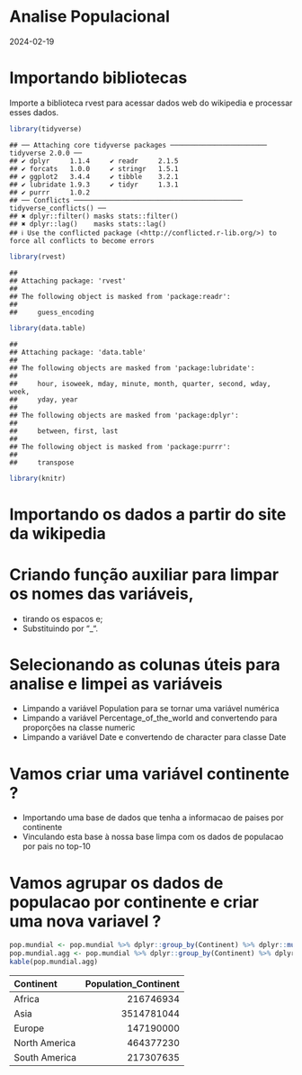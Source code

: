 Analise Populacional
================
2024-02-19

# Importando bibliotecas

Importe a biblioteca rvest para acessar dados web do wikipedia e
processar esses dados.

``` r
library(tidyverse)
```

    ## ── Attaching core tidyverse packages ──────────────────────── tidyverse 2.0.0 ──
    ## ✔ dplyr     1.1.4     ✔ readr     2.1.5
    ## ✔ forcats   1.0.0     ✔ stringr   1.5.1
    ## ✔ ggplot2   3.4.4     ✔ tibble    3.2.1
    ## ✔ lubridate 1.9.3     ✔ tidyr     1.3.1
    ## ✔ purrr     1.0.2     
    ## ── Conflicts ────────────────────────────────────────── tidyverse_conflicts() ──
    ## ✖ dplyr::filter() masks stats::filter()
    ## ✖ dplyr::lag()    masks stats::lag()
    ## ℹ Use the conflicted package (<http://conflicted.r-lib.org/>) to force all conflicts to become errors

``` r
library(rvest)
```

    ## 
    ## Attaching package: 'rvest'
    ## 
    ## The following object is masked from 'package:readr':
    ## 
    ##     guess_encoding

``` r
library(data.table)
```

    ## 
    ## Attaching package: 'data.table'
    ## 
    ## The following objects are masked from 'package:lubridate':
    ## 
    ##     hour, isoweek, mday, minute, month, quarter, second, wday, week,
    ##     yday, year
    ## 
    ## The following objects are masked from 'package:dplyr':
    ## 
    ##     between, first, last
    ## 
    ## The following object is masked from 'package:purrr':
    ## 
    ##     transpose

``` r
library(knitr)
```

# Importando os dados a partir do site da wikipedia

# Criando função auxiliar para limpar os nomes das variáveis,

- tirando os espacos e;
- Substituindo por “\_“.

# Selecionando as colunas úteis para analise e limpei as variáveis

- Limpando a variável Population para se tornar uma variável numérica
- Limpando a variável Percentage_of_the_world and convertendo para
  proporções na classe numeric
- Limpando a variável Date e convertendo de character para classe Date

# Vamos criar uma variável continente ?

- Importando uma base de dados que tenha a informacao de paises por
  continente
- Vinculando esta base à nossa base limpa com os dados de populacao por
  pais no top-10

# Vamos agrupar os dados de populacao por continente e criar uma nova variavel ?

``` r
pop.mundial <- pop.mundial %>% dplyr::group_by(Continent) %>% dplyr::mutate(Population_Continent = sum(Population))
pop.mundial.agg <- pop.mundial %>% dplyr::group_by(Continent) %>% dplyr::summarise(Population_Continent = sum(Population))
kable(pop.mundial.agg)
```

| Continent     | Population_Continent |
|:--------------|---------------------:|
| Africa        |            216746934 |
| Asia          |           3514781044 |
| Europe        |            147190000 |
| North America |            464377230 |
| South America |            217307635 |
